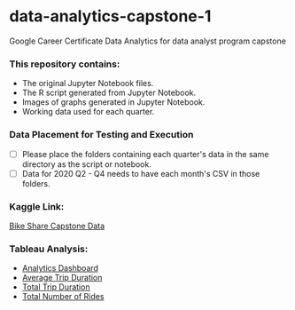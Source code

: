 # data-analytics-capstone-1
Google Career Certificate Data Analytics for data analyst program capstone

### This repository contains:
- The original Jupyter Notebook files.
- The R script generated from Jupyter Notebook.
- Images of graphs generated in Jupyter Notebook.
- Working data used for each quarter.

### Data Placement for Testing and Execution
- [ ] Please place the folders containing each quarter's data in the same directory as the script or notebook.
- [ ] Data for 2020 Q2 - Q4 needs to have each month's CSV in those folders.

### Kaggle Link:
[Bike Share Capstone Data](https://www.kaggle.com/code/willx96/2023-12-09-data-exploration-ipynb)

### Tableau Analysis:
- [Analytics Dashboard](https://public.tableau.com/views/GoogleCareerCertificateBikeShareCapstone/TripAnalysisDashboard?:language=en-US&:display_count=n&:origin=viz_share_link)
- [Average Trip Duration](https://public.tableau.com/views/AverageTripDuration_17056268214380/AverageTripDuration?:language=en-US&:display_count=n&:origin=viz_share_link)
- [Total Trip Duration](https://public.tableau.com/views/TotalTripDuration/TotalTripDuration?:language=en-US&:display_count=n&:origin=viz_share_link)
- [Total Number of Rides](https://public.tableau.com/views/TotalTrips_17056271362000/TotalTrips?:language=en-US&:display_count=n&:origin=viz_share_link)
